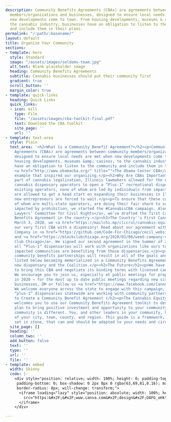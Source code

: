 ```yaml
---
description: Community Benefits Agreements (CBAs) are agreements between community
  members/organizations and businesses, designed to ensure local needs are met when
  new developments come to town. From housing developments, museums & casinos, to
  the cannabis industry, businesses have an obligation to listen to the community
  and include them in their plans.
permalink: "/:path/:basename/"
layout: default
title: Organize Your Community
sections:
- template: hero
  style: Standard
  image: "/assets/images/seldoms-team.jpg"
  alt_text: Blank placeholder image
  heading: Community Benefits Agreements
  subtitle: Cannabis businesses should put their community first
  gradient: true
  scroll_button: ''
  margin_color: true
- template: quick-links
  heading: Quick Links
  quick_links:
  - icon: bill
    type: File
    file: "/assets/images/cba-toolkit-final.pdf"
    text: Download the CBA toolkit
    site_page: ''
    url: ''
- template: text-area
  style: Plain
  text_area: '<h2>What is a Community Benefit Agreement?</h2><p>Community Benefits
    Agreements (CBAs) are agreements between community members/organizations and businesses,
    designed to ensure local needs are met when new developments come to town. From
    housing developments, museums &amp; casinos, to the cannabis industry, businesses
    have an obligation to listen to the community and include them in their plans.
    <a href="http://www.obamacba.org/" title="">The Obama Center CBA</a> is a great
    example that inspired our organizing.</p><h2>Why Are CBAs Important to Us?</h2><p>As
    part of cannabis legalization, Illinois lawmakers allowed for the existing medical
    cannabis dispensary operators to open a “Plus-1” recreational dispensary. These
    existing operators, none of whom are led by individuals from impacted communities,
    are allowed to get a head start on expanding their businesses in Illinois, while
    new entrepreneurs are forced to wait.</p><p>To ensure that these companies, many
    of whom are multi-state operators, are doing their fair share to support communities
    impacted by prohibition, we started the #CannabisCBA campaign. Alongside <a href="https://www.clccrul.org/">Chicago
    Lawyers’ Committee for Civil Rights</a>, we’ve drafted the first Cannabis Community
    Benefits Agreement in the country.</p><h2>The Country''s First Cannabis CBA</h2><p>On
    March 3, 2020, we <a href="https://mailchi.mp/clccrul/cannabis-equity-coalition-natures-care-cba">announced</a>
    our very first CBA with a dispensary! Read about our agreement with Nature’s Care
    Company in <a href="https://github.com/Code-For-Chicago/cecil_website/raw/master/src/images/Crains_cba.pdf">Crain’s</a>
    and <a href="https://blockclubchicago.org/2020/03/06/weed-company-vows-to-hire-those-hurt-by-war-on-drugs-and-more-in-milestone-agreement-with-cannabis-equity-coalition/">Block
    Club Chicago</a>. We signed our second agreement in the Summer of 2020, and hope
    all “Plus-1” dispensaries will work with organizations like ours to ensure most
    impacted communities are benefiting from these dispensaries.</p><p>The most impactful
    community benefits partnerships will result in all of the goals and commitments
    listed below becoming memorialized in a Community Benefits Agreement between the
    new dispensary and the Coalition.</p><h2>The Future</h2><p>We have an action plan
    to bring this CBA and negotiate its binding terms with licensed cannabis businesses.
    We encourage you to join us, especially at public meetings for proposed dispensaries
    in 2020 — for the most up to date public meetings regarding new sites for cannabis
    businesses, DM or follow us <a href="https://www.facebook.com/CannaEquityIL">@CannaEquityIL</a>.
    We welcome everyone across the state to engage with this campaign, so that the
    “plus-1” dispensaries statewide are working with community partners.</p><h2>How
    to Create a Community Benefit Agreement </h2><p>The Cannabis Equity Illinois Coalition
    welcomes you to use our Community Benefits Agreement toolkit to develop your own
    plan to bring positive investment and opportunity to your community.<br><br>Every
    community is different. You, and other leaders in your community, know the needs
    of your city, town, county, and region. This guide is a framework, not a path
    set in stone, that can and should be adapted to your needs and circumstances.</p>'
  site_page: []
  heading: ''
  column_two: ''
  add_button: false
  text: ''
  type: ''
  url: ''
  file: ''
- template: embed
  width: Skinny
  code: |-
    <div style="position: relative; width: 100%; height: 0; padding-top: 129.4118%;
     padding-bottom: 0; box-shadow: 0 2px 8px 0 rgba(63,69,81,0.16); margin-top: 1.6em; margin-bottom: 0.9em; overflow: hidden;
     border-radius: 8px; will-change: transform;">
      <iframe loading="lazy" style="position: absolute; width: 100%; height: 100%; top: 0; left: 0; border: none; padding: 0;margin: 0;"
        src="https:&#x2F;&#x2F;www.canva.com&#x2F;design&#x2F;DAFG_oHktko&#x2F;view?embed" allowfullscreen="allowfullscreen" allow="fullscreen">
      </iframe>
    </div>

---
```

